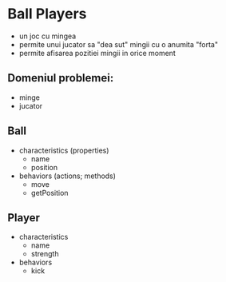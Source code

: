 # Ball Players

- un joc cu mingea
- permite unui jucator sa "dea sut" mingii cu o anumita "forta"
- permite afisarea pozitiei mingii in orice moment

## Domeniul problemei:
- minge
- jucator

Ball
----
- characteristics (properties)
    - name
    - position
- behaviors (actions; methods)
    - move
    - getPosition

Player
------
- characteristics
    - name
    - strength
- behaviors
    - kick